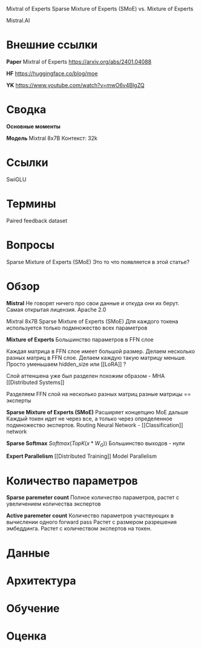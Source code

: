 
Mixtral of Experts
Sparse Mixture of Experts (SMoE)
vs.
Mixture of Experts

Mistral.AI

# Внешние ссылки

**Paper**
Mixtral of Experts
https://arxiv.org/abs/2401.04088

**HF**
https://huggingface.co/blog/moe

**YK**
https://www.youtube.com/watch?v=mwO6v4BlgZQ

# Сводка

**Основные моменты**

**Модель**
Mixtral 8x7B
Контекст: 32k

# Ссылки

SwiGLU

# Термины

Paired feedback dataset

# Вопросы

Sparse Mixture of Experts (SMoE)
Это то что появляется в этой статье?

# Обзор

**Mistral**
Не говорят ничего про свои данные и откуда они их берут.
Самая открытая лицензия.
Apache 2.0

Mixtral 8x7B
Sparse Mixture of Experts (SMoE)
Для каждого токена используется только подмножество всех параметров

**Mixture of Experts**
Большинство параметров в FFN слое

Каждая матрица в FFN слое имеет большой размер.
Делаем несколько разных матриц в FFN слое.
Делаем каждую такую матрицу меньше.
Просто уменьшаем hidden_size или [[LoRA]] ?

Слой аттеншена уже был разделен похожим образом - MHA
[[Distributed Systems]]

Разделяем FFN слой на несколько разных матриц
 разные матрицы == эксперты

**Sparse Mixture of Experts (SMoE)**
Расширяет концепцию MoE дальше
Каждый токен идет не через все, а только через определенное подмножество экспертов.
Routing Neural Network - [[Classification]] network

**Sparse Softmax**
$Softmax(TopK(x*W_G))$
Большинство выходов - нули

**Expert Parallelism**
[[Distributed Training]]
Model Parallelism



# Количество параметров

**Sparse paremeter count**
Полное количество параметров, растет с увеличением количества экспертов

**Active paremeter count**
Количество параметров участвующих в вычислении одного forward pass
Растет с размером разрешения эмбеддинга.
Растет с количеством экспертов на токен.


# Данные


# Архитектура


# Обучение


# Оценка

